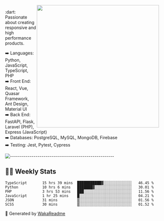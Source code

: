 <img src="https://github-readme-stats.vercel.app/api?username=iguit0&show_icons=true&include_all_commits=true&count_private=true&theme=dracula" min-width="400px" max-width="400px" width="400px" align="right" />

<p align="left"> 
  :dart: Passionate about creating responsive and high performance products.
</p>

<p align="left">
  ➡️ Languages: Python, JavaScript, TypeScript, PHP<br>
  ➡️ Front End: React, Vue, Quasar Framework, Ant Design, Material UI<br>
  ➡️ Back End: FastAPI, Flask, Laravel (PHP), Express (JavaScript)<br>
  ➡️ Databases: PostgreSQL, MySQL, MongoDB, Firebase<br>
  ➡️ Testing: Jest, Pytest, Cypress<br>
</p>

![-----------------------------------------------------](https://raw.githubusercontent.com/andreasbm/readme/master/assets/lines/vintage.png)

## :man_technologist: Weekly Stats
<!--START_SECTION:waka-->

```text
TypeScript       15 hrs 39 mins  ███████████▓░░░░░░░░░░░░░   46.45 %
Python           10 hrs 6 mins   ███████▓░░░░░░░░░░░░░░░░░   30.01 %
PHP              3 hrs 53 mins   ███░░░░░░░░░░░░░░░░░░░░░░   11.56 %
JavaScript       1 hr 25 mins    █░░░░░░░░░░░░░░░░░░░░░░░░   04.21 %
JSON             31 mins         ▒░░░░░░░░░░░░░░░░░░░░░░░░   01.56 %
SCSS             30 mins         ▒░░░░░░░░░░░░░░░░░░░░░░░░   01.52 %
```

<!--END_SECTION:waka-->

🚀 Generated by [WakaReadme](https://github.com/athul/waka-readme)
